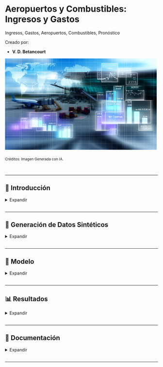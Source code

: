 # Aeropuertos y Combustibles: Ingresos y Gastos

Ingresos, Gastos, Aeropuertos, Combustibles, Pronóstico

Creado por:

*  **V. D. Betancourt**


<img src="https://github.com/vbleal/Airports/blob/main/_Aero_NetIncome/Imag/DE_Aero_Income.png" width="500" height="300">

<sub>Créditos: Imagen Generada con IA.</sub>





<br>

---

## 📃 Introducción


<details>
<summary>Expandir </summary>

<br>


### 🎯 Objetivo

El objetivo del presente proyecto consiste en realizar proyecciones de Ingresos y Gastos para Aeropuertos y Combustibles en distintos aeropuertos.



<br>

### 📄 Descripción

Este proyecto permite generar **datos sintéticos** para los Ingresos y Gastos correspondientes a Aeropuertos y Combustibles que sirvan como datos de entrada para la generación de las **Proyecciones**.

En caso de que los **datos reales** estuviesen disponibles, se podrán introducir en el Modelo (VBA-Excel) para que genere las respectivas predicciones, respetando la estructura de datos (combinaciones y columnas) que se asume en los datos sintéticos.


  
</details>





<br>

---
## 🧪 Generación de Datos Sintéticos

<details>
<summary>Expandir </summary>

<br>

Los **datos sintéticos** generados constan de **15 variables (columnas)**, que son:

* **`'Fecha'`**: Son fechas parametrizables mensuales, en este caso, generadas para el período: **`'2023-01-31'`** al **`'2024-03-31'`**. Cabe señalar que para generar predicciones, el modelo requerirá contar con al menos 2 fechas históricas.

* **`'División'`**: Son 2 categorías: **`'Aeropuertos'`** y **`'Combustibles'`**.

* **`'Concepto'`**: Son 2 categorías para cada **`'División'`**: '**`Ingresos Cobrados'`** y **`'Gastos'`**.

* **`'Subconcepto'`**: Son categorías que dependen de la **`'División'`** y el **`'Concepto'`**.

  - Para Aeropuertos e Ingresos cobrados: **`'Arrendamiento', 'Servicios Aeroportuarios', 'Tarifa de Uso Aeroportuario (TUA)'`**  

  - Para Aeropuertos y Gastos:  **`'Servicios Personales', 'Materiales' `** 

  - Para Combustibles e Ingresos Cobrados: **`'Almacenamiento', 'Expendio'`**  

  - Para Combustibles y Gastos: **`'Servicios Personales', 'Materiales', 'Servicios Generales'`** 

* **11 columnas** más correspondientes a los nombres de cada aeropuerto.

  - Se ha creado un catálogo (diccionario) para los nombres de los aeropuertos (**`'nombres_aropuertos'`**) con la flexibilidad de poder adecuarlo con los nombres reales cuando se tenga dicha información.
 


  
</details>





<br>

---

## 🧮 Modelo

<details>
<summary>Expandir </summary>

<br>


[Documentación: Modelo VBA-Excel para Predicciones](https://github.com/vbleal/Airports/blob/main/_Aero_NetIncome/Report/Proyecciones%20Ingresos%20y%20Gastos%20para%20Aeropuertos%20y%20Combustibles.pdf)



  
</details>






<br>

---
##  📊 Resultados

<details>
<summary>Expandir </summary>

<br>


  
</details>








<br>

---
## 💼 Documentación

<details>
<summary>Expandir </summary>

<br>

[Modelo VBA-Excel](https://github.com/vbleal/Airports/blob/main/_Aero_NetIncome/Report/Proyecciones%20Ingresos%20y%20Gastos%20para%20Aeropuertos%20y%20Combustibles.pdf)


[Modelo para Generar Datos Sintéticos de Ingresos y Gastos con Python](https://github.com/vbleal/Airports/blob/main/_Aero_NetIncome/Report/Datos%20Sint%C3%A9ticos%20-%20Aeropuertos%20Combustibles%20-%20Ingresos%20Gastos.pdf)

  
</details>


<br>

---
